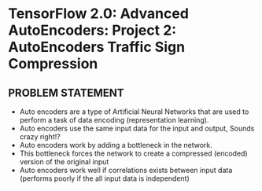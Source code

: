 # TensorFlow 2.0: Advanced AutoEncoders: Project 2: AutoEncoders Traffic Sign Compression

## PROBLEM STATEMENT

 - Auto encoders are a type of Artificial Neural Networks that are used to perform a task of data encoding (representation learning).
- Auto encoders use the same input data for the input and output, Sounds crazy right!?
- Auto encoders work by adding a bottleneck in the network.
- This bottleneck forces the network to create a compressed (encoded) version of the original input
- Auto encoders work well if correlations exists between input data (performs poorly if the all input data is independent)
